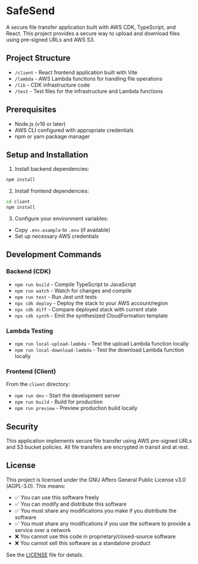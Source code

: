 # SafeSend

A secure file transfer application built with AWS CDK, TypeScript, and React. This project provides a secure way to upload and download files using pre-signed URLs and AWS S3.

## Project Structure

- `/client` - React frontend application built with Vite
- `/lambda` - AWS Lambda functions for handling file operations
- `/lib` - CDK infrastructure code
- `/test` - Test files for the infrastructure and Lambda functions

## Prerequisites

- Node.js (v16 or later)
- AWS CLI configured with appropriate credentials
- npm or yarn package manager

## Setup and Installation

1. Install backend dependencies:
```bash
npm install
```

2. Install frontend dependencies:
```bash
cd client
npm install
```

3. Configure your environment variables:
- Copy `.env.example` to `.env` (if available)
- Set up necessary AWS credentials

## Development Commands

### Backend (CDK)

* `npm run build`   - Compile TypeScript to JavaScript
* `npm run watch`   - Watch for changes and compile
* `npm run test`    - Run Jest unit tests
* `npx cdk deploy`  - Deploy the stack to your AWS account/region
* `npx cdk diff`    - Compare deployed stack with current state
* `npx cdk synth`   - Emit the synthesized CloudFormation template

### Lambda Testing

* `npm run local-upload-lambda`   - Test the upload Lambda function locally
* `npm run local-download-lambda` - Test the download Lambda function locally

### Frontend (Client)

From the `client` directory:

* `npm run dev`     - Start the development server
* `npm run build`   - Build for production
* `npm run preview` - Preview production build locally

## Security

This application implements secure file transfer using AWS pre-signed URLs and S3 bucket policies. All file transfers are encrypted in transit and at rest.

## License

This project is licensed under the GNU Affero General Public License v3.0 (AGPL-3.0). This means:

- ✅ You can use this software freely
- ✅ You can modify and distribute this software
- ✅ You must share any modifications you make if you distribute the software
- ✅ You must share any modifications if you use the software to provide a service over a network
- ❌ You cannot use this code in proprietary/closed-source software
- ❌ You cannot sell this software as a standalone product

See the [LICENSE](LICENSE) file for details.
